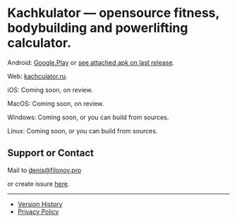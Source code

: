 # Kachkulator — opensource fitness, bodybuilding and powerlifting calculator.

Android: [Google.Play](https://play.google.com/store/apps/details?id=pro.filonov.kachkulator) or [see attached apk on last release](https://github.com/filonov/kachculator/releases).

Web: [kachculator.ru](https://kachculator.ru).

iOS: Coming soon, on review.

MacOS: Coming soon, on review.

Windows: Coming soon, or you can build from sources.

Linux: Coming soon, or you can build from sources.

## Support or Contact

Mail to [denis@filonov.pro](mailto://denis@filonov.pro)

or create issure [here](https://github.com/filonov/kachculator/issues).

---

- [Version History](history.md) 
- [Privacy Policy](privacy.md)

